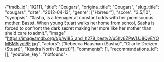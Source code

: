 {"tmdb_id": 102111, "title": "Cougars", "original_title": "Cougars", "slug_title": "cougars", "date": "2012-04-13", "genre": ["Horreur"], "score": "3.5/10", "synopsis": "Sasha, is a teenager at constant odds with her promiscuous mother, Bastet. When young Stuart walks her home from school, Sasha is forced to confront the dark secret making her more like her mother than she'd care to admit.", "image": "https://image.tmdb.org/t/p/w185_and_h278_bestv2/u5hv6ZPaVUJ8QyEYOMBM5iyol6F.jpg", "actors": ["Rebecca Hausman (Sasha)", "Charlie Dreizen (Stuart)", "Kendra North (Bastet)"], "comments": [], "recommandations_id": [], "youtube_key": "notfound"}